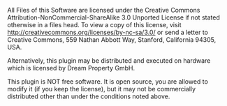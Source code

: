 All Files of this Software are licensed under the Creative Commons 
Attribution-NonCommercial-ShareAlike 3.0 Unported 
License if not stated otherwise in a files head. To view a copy of this license, visit
http://creativecommons.org/licenses/by-nc-sa/3.0/ or send a letter to Creative
Commons, 559 Nathan Abbott Way, Stanford, California 94305, USA.

Alternatively, this plugin may be distributed and executed on hardware which
is licensed by Dream Property GmbH.

This plugin is NOT free software. It is open source, you are allowed to
modify it (if you keep the license), but it may not be commercially 
distributed other than under the conditions noted above.

